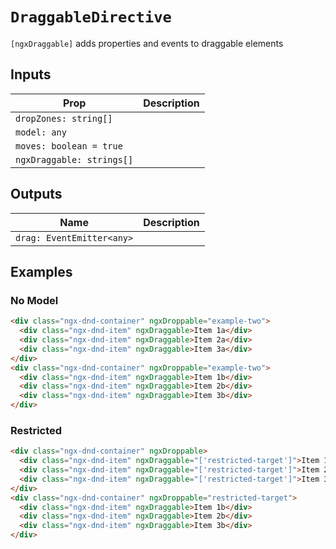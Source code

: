 # `DraggableDirective`

`[ngxDraggable]` adds properties and events to draggable elements

## Inputs

| Prop                               | Description |
| ---------------------------------- | ----------- |
| `dropZones: string[]`              |
| `model: any`                       |
| `moves: boolean = true`            |
| `ngxDraggable: strings[]`          |

## Outputs

| Name                        | Description |
| --------------------------- | ----------- |
| `drag: EventEmitter<any>`   |

## Examples

### No Model

```html { playground }
<div class="ngx-dnd-container" ngxDroppable="example-two">
  <div class="ngx-dnd-item" ngxDraggable>Item 1a</div>
  <div class="ngx-dnd-item" ngxDraggable>Item 2a</div>
  <div class="ngx-dnd-item" ngxDraggable>Item 3a</div>
</div>
<div class="ngx-dnd-container" ngxDroppable="example-two">
  <div class="ngx-dnd-item" ngxDraggable>Item 1b</div>
  <div class="ngx-dnd-item" ngxDraggable>Item 2b</div>
  <div class="ngx-dnd-item" ngxDraggable>Item 3b</div>
</div>
```

### Restricted

```html { playground }
<div class="ngx-dnd-container" ngxDroppable>
  <div class="ngx-dnd-item" ngxDraggable="['restricted-target']">Item 1a</div>
  <div class="ngx-dnd-item" ngxDraggable="['restricted-target']">Item 2a</div>
  <div class="ngx-dnd-item" ngxDraggable="['restricted-target']">Item 3a</div>
</div>
<div class="ngx-dnd-container" ngxDroppable="restricted-target">
  <div class="ngx-dnd-item" ngxDraggable>Item 1b</div>
  <div class="ngx-dnd-item" ngxDraggable>Item 2b</div>
  <div class="ngx-dnd-item" ngxDraggable>Item 3b</div>
</div>
```